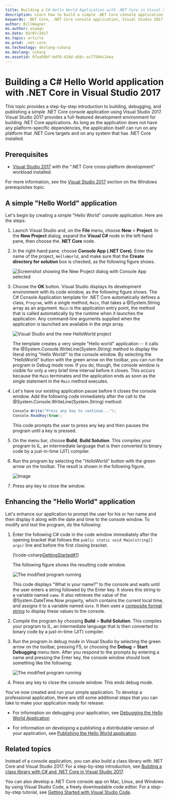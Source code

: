```yaml
---
title: Building a C# Hello World Application with .NET Core in Visual Studio 2017
description: Learn how to build a simple .NET Core console application using Visual Studio 2017.
keywords: .NET Core, .NET Core console application, Visual Studio 2017
author: BillWagner
ms.author: wiwagn
ms.date: 03/07/2017
ms.topic: article
ms.prod: .net-core
ms.technology: devlang-csharp
ms.devlang: csharp
ms.assetid: 97aa50bf-bdf8-416d-a56c-ac77504c14ea
---
```


# Building a C# Hello World application with .NET Core in Visual Studio 2017 #

This topic provides a step-by-step introduction to building, debugging, and publishing a simple .NET Core console application using Visual Studio 2017. Visual Studio 2017 provides a full-featured development environment for building .NET Core applications. As long as the application does not have any platform-specific dependencies, the application itself can run on any platform that .NET Core targets and on any system that has .NET Core installed.

## Prerequisites ##

- [Visual Studio 2017](https://www.visualstudio.com/downloads/) with the ".NET Core cross-platform development" workload installed. 

For more information, see the [Visual Studio 2017](../../core/windows-prerequisites.md) section on the Windows prerequisites topic.

## A simple "Hello World" application ##

Let's begin by creating a simple "Hello World" console application. Here are the steps:

1. Launch Visual Studio and, on the **File** menu, choose **New** > **Project**. In the **New Project** dialog, expand the **Visual C#** node in the left-hand pane, then choose the **.NET Core** node.

2. In the right-hand pane, choose **Console App (.NET Core)**. Enter the name of the project, `HelloWorld`, and make sure that the **Create directory for solution** box is checked, as the following figure shows.

   ![Screenshot showing the New Project dialog with Console App selected](./media/with-visual-studio/vs_newproject.jpg)
   
3. Choose the **OK** button. Visual Studio displays its development environment with its code window, as the following figure shows. The C# Console Application template for .NET Core automatically defines a class, `Program`, with a single method, `Main`, that takes a @System.String array as an argument. `Main` is the application entry point, the method that is called automatically by the runtime when it launches the application. Any command-line arguments supplied when the application is launched are available in the *args* array.

   ![Visual Studio and the new HelloWorld project](./media/with-visual-studio/vs_devenv.jpg)

   The template creates a very simple "Hello world" application -- it calls the @System.Console.WriteLine(System.String) method to display the literal string "Hello World!" to the console window. By selecting the "HelloWorld" button with the green arrow on the toolbar, you can run the program in Debug mode now. If you do, though, the console window is visible for only a very brief time interval before it closes. This occurs because the `Main` terminates and the application ends as soon as the single statement in the `Main` method executes.

4. Let's have our existing application pause before it closes the console window. Add the following code immediately after the call to the @System.Console.WriteLine(System.String) method:

   ```csharp
   Console.Write("Press any key to continue...");
   Console.ReadKey(true);
   ```
   This code prompts the user to press any key and then pauses the program until a key is pressed.

5. On the menu bar, choose **Build**, **Build Solution**. This compiles your program to IL, an intermediate language that is then converted to binary code by a just-in-time (JIT) compiler.

6. Run the program by selecting the "HelloWorld" button with the green arrow on the toolbar. The result is shown in the following figure.

   ![Image](./media/with-visual-studio/simple_hello.jpg)

7. Press any key to close the window.

## Enhancing the "Hello World" application ##

Let's enhance our application to prompt the user for his or her name and then display it along with the date and time to the console window. To modify and test the program, do the following:

1. Enter the following C# code in the code window immediately after the opening bracket that follows the `public static void Main(string[] args)` line and before the first closing bracket.

   [!code-csharp[GettingStarted#1](../../../samples/snippets/csharp/getting_started/with_visual_studio/helloworld.cs#1)]

   The following figure shows the resulting code window.

   ![The modified program running](./media/with-visual-studio/codewindow.jpg)

   This code displays "What is your name?" to the console and waits until the user enters a string followed by the Enter key. It stores this string to a variable named `name`. It also retrieves the value of the @System.DateTime.Now property, which contains the current local time, and assigns it to a variable named `date`. It then uses a [composite format string](../../standard/base-types/composite-format.md) to display these values to the console.

2. Compile the program by choosing **Build** > **Build Solution**. This compiles your program to IL, an intermediate language that is then converted to binary code by a just-in-time (JIT) compiler.

3. Run the program in debug mode in Visual Studio by selecting the green arrow on the toolbar, pressing F5, or choosing the **Debug** > **Start Debugging** menu item. After you respond to the prompts by entering a name and pressing the Enter key, the console window should look something like the following:

   ![The modified program running](./media/with-visual-studio/console.jpg)

4. Press any key to close the console window. This ends debug mode.

You've now created and run your simple application. To develop a professional application, there are still some additional steps that you can take to make your application ready for release:

- For information on debugging your application, see [Debugging the Hello World Application](debugging-with-visual-studio.md)

- For information on developing a publishing a distributable version of your application, see [Publishing the Hello World application](publishing-with-visual-studio.md).

## Related topics ##

Instead of a console application, you can also build a class library with .NET Core and Visual Studio 2017. For a step-by-step introduction, see [Building a class library with C# and .NET Core in Visual Studio 2017](library-with-visual-studio.md).

You can also develop a .NET Core console app on Mac, Linux, and Windows by using Visual Studio Code, a freely downloadable code editor. For a step-by-step tutorial, see [Getting Started with Visual Studio Code](with-visual-studio-code.md).
